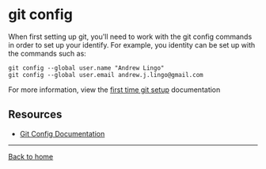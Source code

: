 # git config
When first setting up git, you'll need to work with the git config commands in order to set up your identify.
For example, you identity can be set up with the commands such as:
~~~
git config --global user.name "Andrew Lingo"
git config --global user.email andrew.j.lingo@gmail.com
~~~
For more information, view the [first time git setup](https://git-scm.com/book/en/v2/Getting-First-Time-Git-Setup) documentation
## Resources
- [Git Config Documentation](https://git-scm.com/docs/git-config)
---
[Back to home](../README.md)
